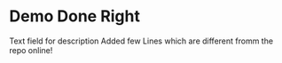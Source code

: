 # Demo Done Right

Text field for description
Added few Lines which are different fromm the repo online!